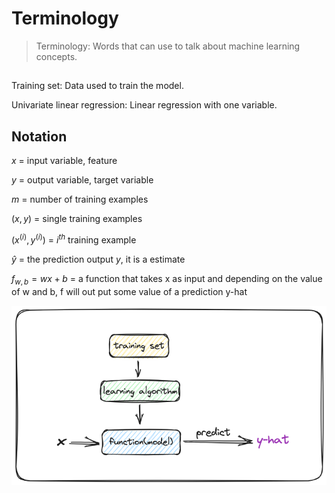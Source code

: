 # Terminology
> Terminology: Words that can use to talk about machine learning concepts.


## 
Training set: Data used to train the model.

Univariate linear regression: Linear regression with one variable.

## Notation
$x$ = input variable, feature

$y$ = output variable, target variable

$m$ = number of training examples

$(x,y)$ = single training examples

$(x^{(i)},y^{(i)})$ = $i^{th}$ training example

$\hat{y}$ = the prediction output $y$, it is a estimate

$f_{w,b} = wx + b$ = a function that takes x as input and depending on the value of w and b, f will out put some value of a prediction y-hat 

![how to work](./images/how-to-work.png)